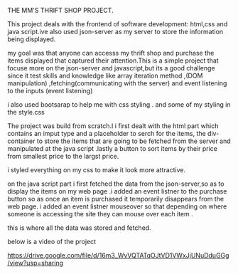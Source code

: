   THE MM'S THRIFT SHOP PROJECT.


  This project deals with the frontend of software development: html,css and java script.ive also used json-server as my server to store the information being displayed.

  <!-- the Aim of this project -->
  my goal was that anyone can accesss my thrift shop and purchase the items displayed that captured their attention.This is a simple project that focuse more on the json-server and javascript,but its a good challenge since it test skills and knowledge like array iteration method ,(DOM manipulation) ,fetching(communicating with the server) and event listening to the inputs (event listening)

  i also used bootsarap to help me with css styling . and some of my styling in the style.css

  <!-- How i build my project -->

  The project was build from scratch.I i first dealt with the html part which contains an imput type and a placeholder to serch for the items, the div-container to store  the items that are going to be fetched from the server and manipulated at the java script .lastly a button to sort items by their price from smallest price to the largst price.

  <!-- css part -->

  i styled everything on my css to make it look more attractive.

  <!--java script part  -->
  
on the java script part i first fetched the data from the json-server,so as to display the items on my web page .i added an event listner to the purchase button so as once an item is purchased it temporarily disappears from the web page. i added an event listner mouseover so that depending on where someone is accessing the site they can mouse over each item .

<!-- json-server -->
this is where all the data was stored and fetched.

below is a video of the project

<https://drive.google.com/file/d/16m3_WvVQTATqOJtVD1VWxJjUNuDduGGg/view?usp=sharing>
